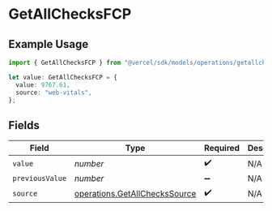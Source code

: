 # GetAllChecksFCP

## Example Usage

```typescript
import { GetAllChecksFCP } from "@vercel/sdk/models/operations/getallchecks.js";

let value: GetAllChecksFCP = {
  value: 9767.61,
  source: "web-vitals",
};
```

## Fields

| Field                                                                          | Type                                                                           | Required                                                                       | Description                                                                    |
| ------------------------------------------------------------------------------ | ------------------------------------------------------------------------------ | ------------------------------------------------------------------------------ | ------------------------------------------------------------------------------ |
| `value`                                                                        | *number*                                                                       | :heavy_check_mark:                                                             | N/A                                                                            |
| `previousValue`                                                                | *number*                                                                       | :heavy_minus_sign:                                                             | N/A                                                                            |
| `source`                                                                       | [operations.GetAllChecksSource](../../models/operations/getallcheckssource.md) | :heavy_check_mark:                                                             | N/A                                                                            |